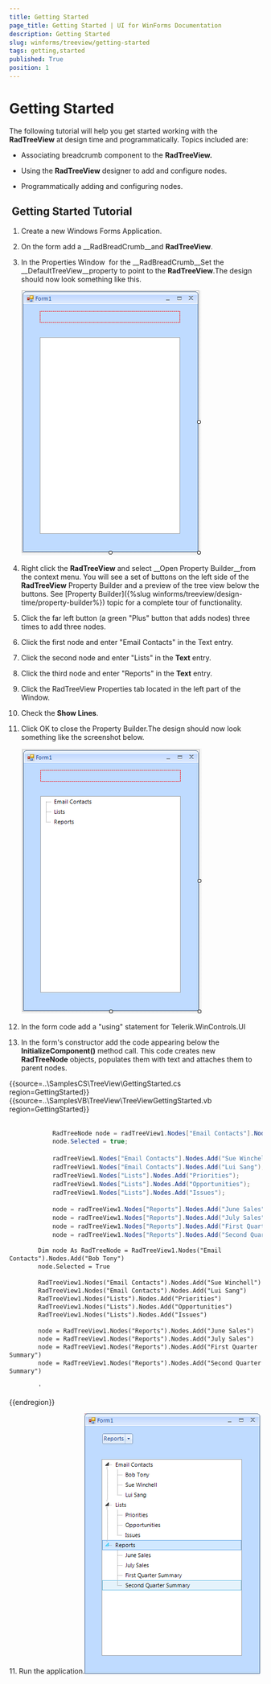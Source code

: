 ```yaml
---
title: Getting Started
page_title: Getting Started | UI for WinForms Documentation
description: Getting Started
slug: winforms/treeview/getting-started
tags: getting,started
published: True
position: 1
---
```


# Getting Started



The following tutorial will help you get started working with the __RadTreeView__ at design time and programmatically. Topics included are: 

* Associating breadcrumb component to the __RadTreeView.__

* Using the __RadTreeView__ designer to add and configure nodes.

* Programmatically adding and configuring nodes.

##  Getting Started Tutorial

1. Create a new Windows Forms Application.

1. On the form add a __RadBreadCrumb__and __RadTreeView__.
            

1. In the Properties Window  for the __RadBreadCrumb__Set the __DefaultTreeView__property to point to the __RadTreeView__.The design should now look something like this.
    
    ![treeview-getting-started 001](images/treeview-getting-started001.png)

1. Right click the __RadTreeView__ and select __Open Property Builder__from the context menu. You will see a set of buttons on the left side of the __RadTreeView__ Property Builder and a preview of the tree view below the buttons. See [Property Builder]({%slug winforms/treeview/design-time/property-builder%}) topic for a complete  tour of functionality.
            

1. Click the far left button (a green "Plus" button that adds nodes) three times to add three nodes.

1. Click the first node and enter "Email Contacts" in the Text entry.

1. Click the second node and enter "Lists" in the __Text__ entry.
            

1. Click the third node and enter "Reports" in the __Text__ entry.
            

1. Click the RadTreeView Properties tab located in the left part of the Window.

1. Check the __Show Lines__.
            

1. Click OK to close the Property Builder.The design should now look something like the screenshot below.

    ![treeview-getting-started 002](images/treeview-getting-started002.png)

1. In the form code add a "using" statement for Telerik.WinControls.UI

1. In the form's constructor add the code appearing below the __InitializeComponent()__ method call. This code creates new __RadTreeNode__ objects, populates them with text and attaches them to parent nodes.


{{source=..\SamplesCS\TreeView\GettingStarted.cs region=GettingStarted}} 
{{source=..\SamplesVB\TreeView\TreeViewGettingStarted.vb region=GettingStarted}} 

````C#
            
            RadTreeNode node = radTreeView1.Nodes["Email Contacts"].Nodes.Add("Bob Tony");
            node.Selected = true;
            
            radTreeView1.Nodes["Email Contacts"].Nodes.Add("Sue Winchell");
            radTreeView1.Nodes["Email Contacts"].Nodes.Add("Lui Sang");
            radTreeView1.Nodes["Lists"].Nodes.Add("Priorities");
            radTreeView1.Nodes["Lists"].Nodes.Add("Opportunities");
            radTreeView1.Nodes["Lists"].Nodes.Add("Issues");
            
            node = radTreeView1.Nodes["Reports"].Nodes.Add("June Sales");
            node = radTreeView1.Nodes["Reports"].Nodes.Add("July Sales");
            node = radTreeView1.Nodes["Reports"].Nodes.Add("First Quarter Summary");
            node = radTreeView1.Nodes["Reports"].Nodes.Add("Second Quarter Summary");
````
````VB.NET
        Dim node As RadTreeNode = RadTreeView1.Nodes("Email Contacts").Nodes.Add("Bob Tony")
        node.Selected = True

        RadTreeView1.Nodes("Email Contacts").Nodes.Add("Sue Winchell")
        RadTreeView1.Nodes("Email Contacts").Nodes.Add("Lui Sang")
        RadTreeView1.Nodes("Lists").Nodes.Add("Priorities")
        RadTreeView1.Nodes("Lists").Nodes.Add("Opportunities")
        RadTreeView1.Nodes("Lists").Nodes.Add("Issues")

        node = RadTreeView1.Nodes("Reports").Nodes.Add("June Sales")
        node = RadTreeView1.Nodes("Reports").Nodes.Add("July Sales")
        node = RadTreeView1.Nodes("Reports").Nodes.Add("First Quarter Summary")
        node = RadTreeView1.Nodes("Reports").Nodes.Add("Second Quarter Summary")

        '
````

{{endregion}} 

11\. Run the application.![treeview-getting-started 003](images/treeview-getting-started003.png)
